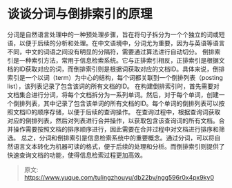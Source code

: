 # 谈谈分词与倒排索引的原理

分词是自然语言处理中的一种预处理步骤，旨在将句子拆分为一个个独立的词或短语，以便于后续的分析和处理。在中文语境中，分词尤为重要，因为与英语等语言不同，中文的词语之间没有明显的分隔符，需要通过算法进行自动切分。
倒排索引是一种索引方法，常用于信息检索系统。它与正排索引相反，正排索引是根据文档的ID获取对应的词，而倒排索引则是根据词获取对应的文档ID。具体来说，倒排索引是一个以词（term）为中心的结构，每个词都关联到一个倒排列表（posting list），该列表记录了包含该词的所有文档的ID。
在构建倒排索引时，首先需要对文档集合进行分词，将每个文档拆分为一系列单词。然后，对于每个单词，创建一个倒排列表，其中记录了包含该单词的所有文档的ID。每个单词的倒排列表可以按照文档ID的顺序存储，以便于后续的查询操作。
在查询过程中，根据查询词获取对应的倒排列表，然后对列表进行合并操作，以获取包含该查询词的所有文档。合并操作需要按照文档的排序顺序进行，因此需要在合并过程中对文档进行排序和筛选。
总之，分词和倒排索引是信息检索系统中的重要概念。通过分词，可以将自然语言文本转化为机器可读的格式，便于后续的处理和分析。而倒排索引则提供了快速查询文档的功能，使得信息检索过程更加高效。


> 原文: <https://www.yuque.com/tulingzhouyu/db22bv/ngg596r0x4px9ky0>